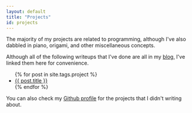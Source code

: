 ```yaml
---
layout: default
title: "Projects"
id: projects
---
```


The majority of my projects are related to programming, although I've also dabbled in piano, origami, and other miscellaneous concepts.

Although all of the following writeups that I've done are all in my [blog](/blog), I've linked them here for convenience.
  
<ul>
    {% for post in site.tags.project %}
        <li><a href="{{ post.url }}">{{ post.title }}</a></li>
    {% endfor %}
</ul>

You can also check my [Github profile][git] for the projects that I didn't writing about.

  [git]: http://github.com/michael0x2a